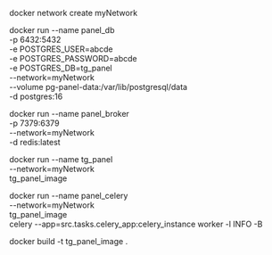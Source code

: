 
docker network create myNetwork

docker run --name panel_db \
    -p 6432:5432 \
    -e POSTGRES_USER=abcde \
    -e POSTGRES_PASSWORD=abcde \
    -e POSTGRES_DB=tg_panel \
    --network=myNetwork \
    --volume pg-panel-data:/var/lib/postgresql/data \
    -d postgres:16

docker run --name panel_broker \
    -p 7379:6379 \
    --network=myNetwork \
    -d redis:latest

docker run --name tg_panel \
    --network=myNetwork \
    tg_panel_image

docker run --name panel_celery \
    --network=myNetwork \
    tg_panel_image \
    celery --app=src.tasks.celery_app:celery_instance worker -l INFO -B

docker build -t tg_panel_image .